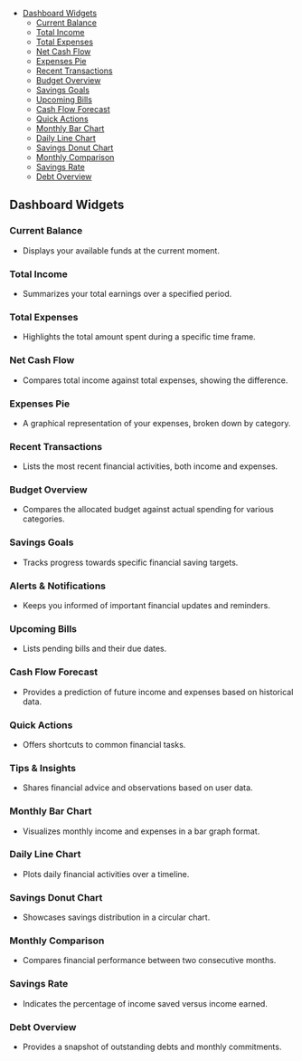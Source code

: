 <!-- TOC -->
  * [Dashboard Widgets](#dashboard-widgets)
    * [Current Balance](#current-balance)
    * [Total Income](#total-income)
    * [Total Expenses](#total-expenses)
    * [Net Cash Flow](#net-cash-flow)
    * [Expenses Pie](#expenses-pie)
    * [Recent Transactions](#recent-transactions)
    * [Budget Overview](#budget-overview)
    * [Savings Goals](#savings-goals)
    * [Upcoming Bills](#upcoming-bills)
    * [Cash Flow Forecast](#cash-flow-forecast)
    * [Quick Actions](#quick-actions)
    * [Monthly Bar Chart](#monthly-bar-chart)
    * [Daily Line Chart](#daily-line-chart)
    * [Savings Donut Chart](#savings-donut-chart)
    * [Monthly Comparison](#monthly-comparison)
    * [Savings Rate](#savings-rate)
    * [Debt Overview](#debt-overview)
<!-- TOC -->

## Dashboard Widgets

### Current Balance

- Displays your available funds at the current moment.

### Total Income

- Summarizes your total earnings over a specified period.

### Total Expenses

- Highlights the total amount spent during a specific time frame.

### Net Cash Flow

- Compares total income against total expenses, showing the difference.

### Expenses Pie

- A graphical representation of your expenses, broken down by category.

### Recent Transactions

- Lists the most recent financial activities, both income and expenses.

### Budget Overview

- Compares the allocated budget against actual spending for various categories.

### Savings Goals

- Tracks progress towards specific financial saving targets.

### Alerts & Notifications

- Keeps you informed of important financial updates and reminders.

### Upcoming Bills

- Lists pending bills and their due dates.

### Cash Flow Forecast

- Provides a prediction of future income and expenses based on historical data.

### Quick Actions

- Offers shortcuts to common financial tasks.

### Tips & Insights

- Shares financial advice and observations based on user data.

### Monthly Bar Chart

- Visualizes monthly income and expenses in a bar graph format.

### Daily Line Chart

- Plots daily financial activities over a timeline.

### Savings Donut Chart

- Showcases savings distribution in a circular chart.

### Monthly Comparison

- Compares financial performance between two consecutive months.

### Savings Rate

- Indicates the percentage of income saved versus income earned.

### Debt Overview

- Provides a snapshot of outstanding debts and monthly commitments.
  
